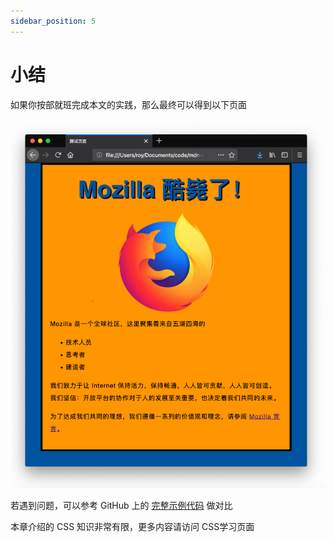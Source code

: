 ```yaml
---
sidebar_position: 5
---
```


# 小结

如果你按部就班完成本文的实践，那么最终可以得到以下页面

![50](../img/50.png)

若遇到问题，可以参考 GitHub 上的 [完整示例代码](https://github.com/roy-tian/learning-area/tree/master/extras/getting-started-web/beginner-html-site-styled) 做对比

本章介绍的 CSS 知识非常有限，更多内容请访问 CSS学习页面